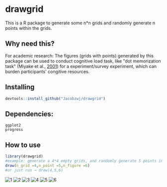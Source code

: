 # drawgrid

This is a R package to generate some n*n grids and randomly generate n points within the grids.

## Why need this?
For academic research:
The figures (grids with points) generated by this package can be used to conduct cognitive load task, like "dot memorization task" (Miyake et al., [2001](https://doi.org/10.1037//0096-3445.130.4.621)) for a experiment/survey experiment, which can burden participants' congitive resources.


## Installing
```R
devtools::install_github("Jacobzwj/drawgrid")
```

## Dependencies:
`ggplot2`  
`progress`  

## How to use
```R
library(drawgrid)
#example: generate a 4*4 empty grids, and randomly generate 5 points in the grids, suppose we need 6 figures
draw(n_grid =4,n_point =5,n_figure =6)
#or just run → draw(4,5,6)
```
![1](https://user-images.githubusercontent.com/60833574/188264215-d2b5f4c5-207d-4bc3-8e4a-491c1d82241b.png)
![2](https://user-images.githubusercontent.com/60833574/188264216-3ba1e7b3-aad4-461f-9e49-70d8c91db3b6.png)
![3](https://user-images.githubusercontent.com/60833574/188264217-1ad81d31-93de-46d6-9e16-8ec188990206.png)
![4](https://user-images.githubusercontent.com/60833574/188264219-66f276da-af6c-4973-b859-369a0be22a81.png)
![5](https://user-images.githubusercontent.com/60833574/188264220-1e393e60-155c-4e22-aa3a-fa53f51968ab.png)
![6](https://user-images.githubusercontent.com/60833574/188264221-640097fa-4840-4f17-b7c2-1e65fae2811b.png)

